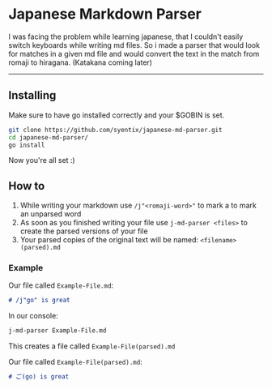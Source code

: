# Japanese Markdown Parser

I was facing the problem while learning japanese, that I couldn't easily switch keyboards while writing md files.
So i made a parser that would look for matches in a given md file and would convert the text in the match from romaji to hiragana. (Katakana coming later)

----

## Installing

Make sure to have go installed correctly and your $GOBIN is set.

```bash
git clone https://github.com/syentix/japanese-md-parser.git
cd japanese-md-parser/
go install
```

Now you're all set :)

## How to

1. While writing your markdown use `/j"<romaji-word>"` to mark a to mark an unparsed word
2. As soon as you finished writing your file use `j-md-parser <files>` to create the parsed versions of your file
3. Your parsed copies of the original text will be named:  `<filename>(parsed).md`

### Example

Our file called `Example-File.md`:

```md
# /j"go" is great
```

In our console:

```bash
j-md-parser Example-File.md
```

This creates a file called `Example-File(parsed).md`

Our file called `Example-File(parsed).md`:

```md
# ご(go) is great
```
